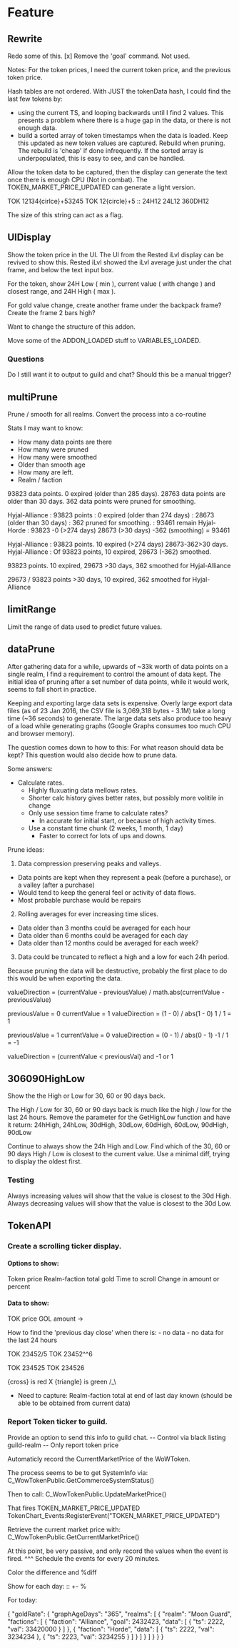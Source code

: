 # Feature

## Rewrite

Redo some of this.
[x] Remove the 'goal' command.   Not used.

Notes:
For the token prices, I need the current token price, and the previous token price.

Hash tables are not ordered.
With JUST the tokenData hash, I could find the last few tokens by:
* using the current TS, and looping backwards until I find 2 values. This presents a problem where there is a huge gap in the data, or there is not enough data.
* build a sorted array of token timestamps when the data is loaded.  Keep this updated as new token values are captured.  Rebuild when pruning.
  The rebuild is 'cheap' if done infrequently.
  If the sorted array is underpopulated, this is easy to see, and can be handled.

Allow the token data to be captured, then the display can generate the text once there is enough CPU (Not in combat).
The TOKEN_MARKET_PRICE_UPDATED can generate a light version.

TOK 12134{cirlce}+53245
TOK 12{circle}+5 :: 24H12 24L12 360DH12

The size of this string can act as a flag.




## UIDisplay

Show the token price in the UI.
The UI from the Rested iLvl display can be revived to show this.
Rested iLvl showed the iLvl average just under the chat frame, and below the text input box.

For the token, show 24H Low ( min ), current value ( with change ) and closest range, and 24H High ( max ).

For gold value change, create another frame under the backpack frame?
Create the frame 2 bars high?

Want to change the structure of this addon.

Move some of the ADDON_LOADED stuff to VARIABLES_LOADED.

### Questions

Do I still want it to output to guild and chat?
Should this be a manual trigger?


## multiPrune
Prune / smooth for all realms.
Convert the process into a co-routine

Stats I may want to know:
* How many data points are there
* How many were pruned
* How many were smoothed
* Older than smooth age
* How many are left.
* Realm / faction

93823 data points. 0 expired (older than 285 days).
28763 data points are older than 30 days.
362 data points were pruned for smoothing.

Hyjal-Alliance : 93823 points
               :     0 expired (older than 274 days)
               : 28673         (older than 30 days)
               :   362 pruned for smoothing.
               : 93461 remain
Hyjal-Horde    : 93823 -0 (>274 days) 28673 (>30 days) -362 (smoothing) = 93461

Hyjal-Alliance : 93823 points. 10 expired (>274 days) 28673-362>30 days.
Hyjal-Alliance : Of 93823 points, 10 expired, 28673 (-362) smoothed.

93823 points.  10 expired, 29673 >30 days, 362 smoothed for Hyjal-Alliance

29673 / 93823 points >30 days, 10 expired, 362 smoothed for Hyjal-Alliance





## limitRange
Limit the range of data used to predict future values.

## dataPrune
After gathering data for a while, upwards of ~33k worth of data points on a single realm,  I find a requirement to control the amount of data kept.
The initial idea of pruning after a set number of data points, while it would work, seems to fall short in practice.

Keeping and exporting large data sets is expensive.
Overly large export data files (as of 23 Jan 2016, the CSV file is 3,069,318 bytes - 3.1M) take a long time (~36 seconds) to generate.
The large data sets also produce too heavy of a load while generating graphs (Google Graphs consumes too much CPU and browser memory).



The question comes down to how to this: For what reason should data be kept?
This question would also decide how to prune data.

Some answers:
* Calculate rates.
  * Highly fluxuating data mellows rates.
  * Shorter calc history gives better rates, but possibly more volitile in change
  * Only use session time frame to calculate rates?
    * In accurate for initial start, or because of high activity times.
  * Use a constant time chunk (2 weeks, 1 month, 1 day)
    * Faster to correct for lots of ups and downs.

Prune ideas:
1. Data compression preserving peaks and valleys.
  * Data points are kept when they represent a peak (before a purchase), or a valley (after a purchase)
  * Would tend to keep the general feel or activity of data flows.
  * Most probable purchase would be repairs
2. Rolling averages for ever increasing time slices.
  * Data older than 3 months could be averaged for each hour
  * Data older than 6 months could be averaged for each day
  * Data older than 12 months could be averaged for each week?
3. Data could be truncated to reflect a high and a low for each 24h period.

Because pruning the data will be destructive, probably the first place to do this would be when exporting the data.



valueDirection = (currentValue - previousValue) / math.abs(currentValue - previousValue)

previousValue = 0
currentValue = 1
valueDirection = (1 - 0) / abs(1 - 0)
					1 / 1 = 1

previousValue = 1
currentValue = 0
valueDirection = (0 - 1) / abs(0 - 1)
					-1 / 1  = -1

valueDirection = (currentValue < previousVal) and -1 or 1



## 306090HighLow
Show the the High or Low for 30, 60 or 90 days back.

The High / Low for 30, 60 or 90 days back is much like the high / low for the last 24 hours.
Remove the parameter for the GetHighLow function and have it return:
24hHigh, 24hLow, 30dHigh, 30dLow, 60dHigh, 60dLow, 90dHigh, 90dLow

Continue to always show the 24h High and Low.
Find which of the 30, 60 or 90 days High / Low is closest to the current value.
Use a minimal diff, trying to display the oldest first.

### Testing
Always increasing values will show that the value is closest to the 30d High.
Always decreasing values will show that the value is closest to the 30d Low.



## TokenAPI


### Create a scrolling ticker display.

#### Options to show:
Token price
Realm-faction total gold
Time to scroll
Change in amount or percent

#### Data to show:
TOK price <direction icon> <change from previous day close>
GOL amount <direction icon> <change from previous day close> -> <Goal>

How to find the 'previous day close' when there is:
	- no data
	- no data for the last 24 hours

TOK 23452\/5
TOK 23452^^6

TOK 23452<green>5</green>
TOK 23452<red>6</red>

{cross} is red X
{triangle} is green /_\

- Need to capture:
Realm-faction total at end of last day known
	(should be able to be obtained from current data)

### Report Token ticker to guild.

Provide an option to send this info to guild chat.
	-- Control via black listing guild-realm
	-- Only report token price



Automaticly record the CurrentMarketPrice of the WoWToken.

The process seems to be to get SystemInfo via:
C_WowTokenPublic.GetCommerceSystemStatus()

Then to call:
C_WowTokenPublic.UpdateMarketPrice()

That fires TOKEN_MARKET_PRICE_UPDATED
TokenChart_Events:RegisterEvent("TOKEN_MARKET_PRICE_UPDATED")

Retrieve the current market price with:
C_WowTokenPublic.GetCurrentMarketPrice()

At this point, be very passive, and only record the values when the event is fired.
^^^  Schedule the events for every 20 minutes.

Color the difference and %diff

Show for each day:
<date> :: <dailyMin> <dailyMax> +-<dayChange> <dayChange percent>%

For today:






{
	"goldRate": {
		"graphAgeDays": "365",
		"realms": [
			{
				"realm": "Moon Guard",
				"factions": [
					{
						"faction": "Alliance",
						"goal": 2432423,
						"data": [
							{
								"ts": 2222,
								"val": 33420000
							}
						]
					}, {
						"faction": "Horde",
						"data": [
							{
								"ts": 2222,
								"val": 3234234
							},
							{
								"ts": 2223,
								"val": 3234255
							}
						]
					}
				]
			}
		]
	}
}
}
